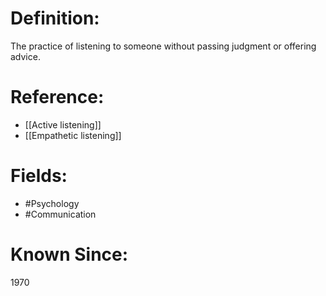 

# Definition:
The practice of listening to someone without passing judgment or offering advice.

# Reference:
- [[Active listening]]
- [[Empathetic listening]]

# Fields: 
- #Psychology
- #Communication

# Known Since:
1970

